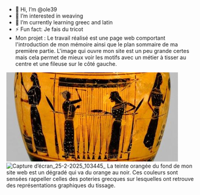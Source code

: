 - 👋 Hi, I’m @ole39
- 👀 I’m interested in weaving 
- 🌱 I’m currently learning greec and latin
- ⚡ Fun fact: Je fais du tricot
- Mon projet :
Le travail réalisé est une page web comportant l'introduction de mon mémoire ainsi que le plan sommaire de ma première partie. L'image qui ouvre mon site est un peu grande certes mais cela permet de mieux voir les motifs avec un métier à tisser au centre et une fileuse sur le côté gauche.

![pic04](https://github.com/ole39/ole39/blob/acf5862c09c86e000bd88e5b6509101f14e1b983/images/pic04.jpg)
![Capture d’écran_25-2-2025_103445_](https://github.com/ole39/Site-Tissage/blob/47a8d29889fd1acaec8e75dcfa178f12d38ad10d/Capture%20d%E2%80%99%C3%A9cran_25-2-2025_103445_.jpeg)
La teinte orangée du fond de mon site web est un dégradé qui va du orange au noir. Ces couleurs sont sensées rappeller celles des poteries grecques sur lesquelles ont retrouve des représentations graphiques du tissage.



<!---
ole39/ole39 is a ✨ special ✨ repository because its `README.md` (this file) appears on your GitHub profile.
You can click the Preview link to take a look at your changes.
--->
